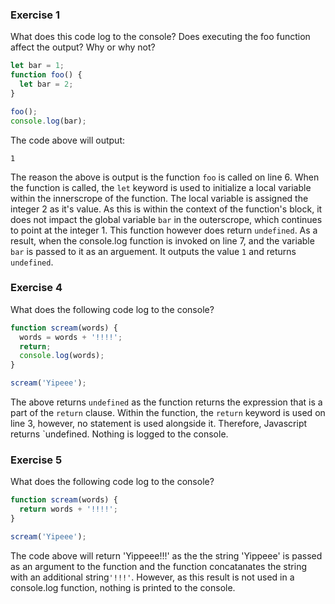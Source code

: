 ### Exercise 1 
What does this code log to the console? Does executing the foo function affect the output? Why or why not?

```Javascript
let bar = 1;
function foo() {
  let bar = 2;
}

foo();
console.log(bar);
```

The code above will output:

```
1
```

The reason the above is output is the function `foo` is called on line 6. When the function is called, the `let` keyword is used to initialize a local variable within the innerscrope of the function. The local variable is assigned the integer 2 as it's value. As this is within the context of the function's block, it does not impact the global variable `bar` in the outerscrope, which continues to point at the integer 1. This function however does return `undefined`. As a result, when the console.log function is invoked on line 7, and the variable `bar` is passed to it as an arguement. It outputs the value `1` and returns `undefined`. 

### Exercise 4

What does the following code log to the console?

```Javascript
function scream(words) {
  words = words + '!!!!';
  return;
  console.log(words);
}

scream('Yipeee');
```

The above returns `undefined` as the function returns the expression that is a part of the `return` clause. Within the function, the `return` keyword is used on line 3, however, no statement is used alongside it. Therefore, Javascript returns `undefined. Nothing is logged to the console.

### Exercise 5

What does the following code log to the console?

```Javascript
function scream(words) {
  return words + '!!!!';
}

scream('Yipeee');
```

The code above will return 'Yippeee!!!' as the the string 'Yippeee' is passed as an argument to the function and the function concatanates the string with an additional string`'!!!'`. However, as this result is not used in a console.log function, nothing is printed to the console.  
